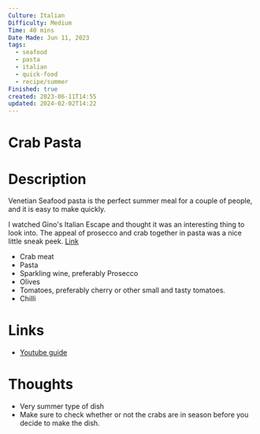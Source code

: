 ```yaml
---
Culture: Italian
Difficulty: Medium
Time: 40 mins
Date Made: Jun 11, 2023
tags:
  - seafood
  - pasta
  - italian
  - quick-food
  - recipe/summer
Finished: true
created: 2023-06-11T14:55
updated: 2024-02-02T14:22
---
```

# Crab Pasta
# Description
Venetian Seafood pasta is the perfect summer meal for a couple of people, and it is easy to make quickly. 

I watched Gino's Italian Escape and thought it was an interesting thing to look into. The appeal of prosecco and crab together in pasta was a nice little sneak peek. 
[Link](https://ginodacampo.com/book/ginos-italian-adriatic-escape/)

* Crab meat
* Pasta 
* Sparkling wine, preferably Prosecco
* Olives
* Tomatoes, preferably cherry or other small and tasty tomatoes. 
* Chilli

# Links
- [Youtube guide](https://www.youtube.com/watch?v=rA_vDRdOWsA&ab_channel=ITV)

# Thoughts
- Very summer type of dish
- Make sure to check whether or not the crabs are in season before you decide to make the dish. 

